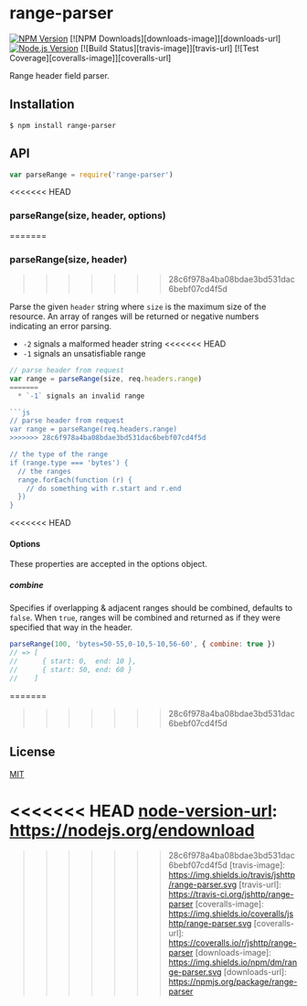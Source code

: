 # range-parser

[![NPM Version][npm-image]][npm-url]
[![NPM Downloads][downloads-image]][downloads-url]
[![Node.js Version][node-version-image]][node-version-url]
[![Build Status][travis-image]][travis-url]
[![Test Coverage][coveralls-image]][coveralls-url]

Range header field parser.

## Installation

```
$ npm install range-parser
```

## API

```js
var parseRange = require('range-parser')
```

<<<<<<< HEAD
### parseRange(size, header, options)
=======
### parseRange(size, header)
>>>>>>> 28c6f978a4ba08bdae3bd531dac6bebf07cd4f5d

Parse the given `header` string where `size` is the maximum size of the resource.
An array of ranges will be returned or negative numbers indicating an error parsing.

  * `-2` signals a malformed header string
<<<<<<< HEAD
  * `-1` signals an unsatisfiable range

```js
// parse header from request
var range = parseRange(size, req.headers.range)
=======
  * `-1` signals an invalid range

```js
// parse header from request
var range = parseRange(req.headers.range)
>>>>>>> 28c6f978a4ba08bdae3bd531dac6bebf07cd4f5d

// the type of the range
if (range.type === 'bytes') {
  // the ranges
  range.forEach(function (r) {
    // do something with r.start and r.end
  })
}
```

<<<<<<< HEAD
#### Options

These properties are accepted in the options object.

##### combine

Specifies if overlapping & adjacent ranges should be combined, defaults to `false`.
When `true`, ranges will be combined and returned as if they were specified that
way in the header.

```js
parseRange(100, 'bytes=50-55,0-10,5-10,56-60', { combine: true })
// => [
//      { start: 0,  end: 10 },
//      { start: 50, end: 60 }
//    ]
```

=======
>>>>>>> 28c6f978a4ba08bdae3bd531dac6bebf07cd4f5d
## License

[MIT](LICENSE)

[npm-image]: https://img.shields.io/npm/v/range-parser.svg
[npm-url]: https://npmjs.org/package/range-parser
[node-version-image]: https://img.shields.io/node/v/range-parser.svg
<<<<<<< HEAD
[node-version-url]: https://nodejs.org/endownload
=======
[node-version-url]: http://nodejs.org/download/
>>>>>>> 28c6f978a4ba08bdae3bd531dac6bebf07cd4f5d
[travis-image]: https://img.shields.io/travis/jshttp/range-parser.svg
[travis-url]: https://travis-ci.org/jshttp/range-parser
[coveralls-image]: https://img.shields.io/coveralls/jshttp/range-parser.svg
[coveralls-url]: https://coveralls.io/r/jshttp/range-parser
[downloads-image]: https://img.shields.io/npm/dm/range-parser.svg
[downloads-url]: https://npmjs.org/package/range-parser
